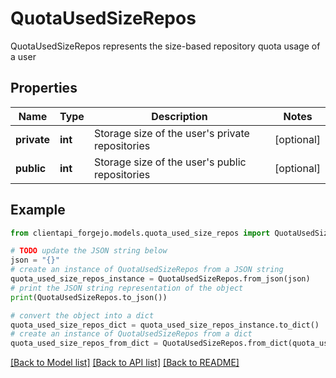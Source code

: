 # QuotaUsedSizeRepos

QuotaUsedSizeRepos represents the size-based repository quota usage of a user

## Properties

Name | Type | Description | Notes
------------ | ------------- | ------------- | -------------
**private** | **int** | Storage size of the user&#39;s private repositories | [optional] 
**public** | **int** | Storage size of the user&#39;s public repositories | [optional] 

## Example

```python
from clientapi_forgejo.models.quota_used_size_repos import QuotaUsedSizeRepos

# TODO update the JSON string below
json = "{}"
# create an instance of QuotaUsedSizeRepos from a JSON string
quota_used_size_repos_instance = QuotaUsedSizeRepos.from_json(json)
# print the JSON string representation of the object
print(QuotaUsedSizeRepos.to_json())

# convert the object into a dict
quota_used_size_repos_dict = quota_used_size_repos_instance.to_dict()
# create an instance of QuotaUsedSizeRepos from a dict
quota_used_size_repos_from_dict = QuotaUsedSizeRepos.from_dict(quota_used_size_repos_dict)
```
[[Back to Model list]](../README.md#documentation-for-models) [[Back to API list]](../README.md#documentation-for-api-endpoints) [[Back to README]](../README.md)


